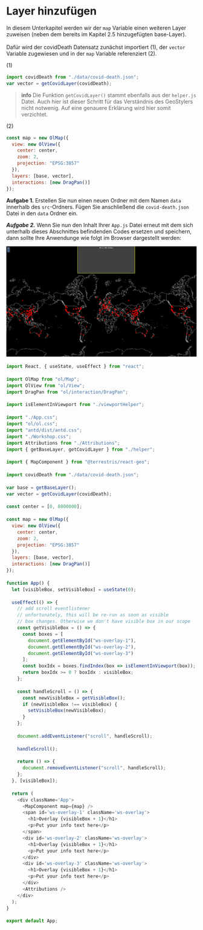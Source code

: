 # Layer hinzufügen

In diesem Unterkapitel werden wir der `map` Variable einen weiteren Layer zuweisen (neben dem bereits im Kapitel 2.5 hinzugefügten base-Layer).
<br><br>
Dafür wird der covidDeath Datensatz zunächst importiert (1), der `vector` Variable zugewiesen
und in der `map` Variable referenziert (2).

(1)

```javascript
import covidDeath from "./data/covid-death.json";
var vector = getCovidLayer(covidDeath);
```

> **info**
> Die Funktion `getCovidLayer()` stammt ebenfalls aus der `helper.js` Datei. Auch hier
> ist dieser Schritt für das Verständnis des GeoStylers nicht notwenig. Auf eine genauere
> Erklärung wird hier somit verzichtet.

(2)

```javascript
const map = new OlMap({
  view: new OlView({
    center: center,
    zoom: 2,
    projection: "EPSG:3857"
  }),
  layers: [base, vector],
  interactions: [new DragPan()]
});
```

**Aufgabe 1.**
Erstellen Sie nun einen neuen Ordner mit dem Namen `data` innerhalb des `src`-Ordners.
Fügen Sie anschließend die `covid-death.json` Datei in den `data` Ordner ein.

***Aufgabe 2.***
Wenn Sie nun den Inhalt Ihrer `App.js` Datei erneut mit dem sich unterhalb dieses Abschnittes befindenden
Codes ersetzen und speichern, dann sollte Ihre Anwendunge wie folgt im Browser dargestellt werden:


[![](../images/stepThreeImage.png)](../images/stepThreeImage.png)


```javascript
import React, { useState, useEffect } from "react";

import OlMap from "ol/Map";
import OlView from "ol/View";
import DragPan from "ol/interaction/DragPan";

import isElementInViewport from "./viewportHelper";

import "./App.css";
import "ol/ol.css";
import "antd/dist/antd.css";
import "./Workshop.css";
import Attributions from "./Attributions";
import { getBaseLayer, getCovidLayer } from "./helper";

import { MapComponent } from "@terrestris/react-geo";

import covidDeath from "./data/covid-death.json";

var base = getBaseLayer();
var vector = getCovidLayer(covidDeath);

const center = [0, 8000000];

const map = new OlMap({
  view: new OlView({
    center: center,
    zoom: 2,
    projection: "EPSG:3857"
  }),
  layers: [base, vector],
  interactions: [new DragPan()]
});

function App() {
  let [visibleBox, setVisibleBox] = useState(0);

  useEffect(() => {
    // add scroll eventlistener
    // unfortunately, this will be re-run as soon as visible
    // box changes. Otherwise we don't have visible box in our scope
    const getVisibleBox = () => {
      const boxes = [
        document.getElementById("ws-overlay-1"),
        document.getElementById("ws-overlay-2"),
        document.getElementById("ws-overlay-3")
      ];
      const boxIdx = boxes.findIndex(box => isElementInViewport(box));
      return boxIdx >= 0 ? boxIdx : visibleBox;
    };

    const handleScroll = () => {
      const newVisibleBox = getVisibleBox();
      if (newVisibleBox !== visibleBox) {
        setVisibleBox(newVisibleBox);
      }
    };

    document.addEventListener("scroll", handleScroll);

    handleScroll();

    return () => {
      document.removeEventListener("scroll", handleScroll);
    };
  }, [visibleBox]);

  return (
    <div className='App'>
      <MapComponent map={map} />
      <span id='ws-overlay-1' className='ws-overlay'>
        <h1>Overlay {visibleBox + 1}</h1>
        <p>Put your info text here</p>
      </span>
      <div id='ws-overlay-2' className='ws-overlay'>
        <h1>Overlay {visibleBox + 1}</h1>
        <p>Put your info text here</p>
      </div>
      <div id='ws-overlay-3' className='ws-overlay'>
        <h1>Overlay {visibleBox + 1}</h1>
        <p>Put your info text here</p>
      </div>
      <Attributions />
    </div>
  );
}

export default App;
```
